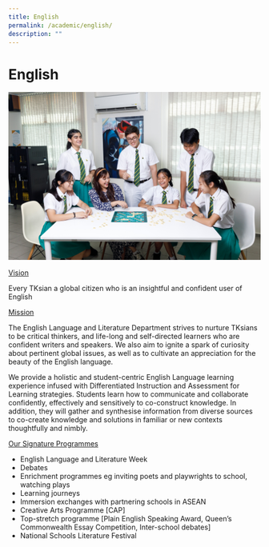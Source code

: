```yaml
---
title: English
permalink: /academic/english/
description: ""
---
```

# English
![](/images/Academic/English%20Department%20Photo%201.jpg)

<u>Vision</u>

Every TKsian a global citizen who is an insightful and confident user of English

<u>Mission</u>

The English Language and Literature Department strives to nurture TKsians to be critical thinkers, and life-long and self-directed learners who are confident writers and speakers. We also aim to ignite a spark of curiosity about pertinent global issues, as well as to cultivate an appreciation for the beauty of the English language.

We provide a holistic and student-centric English Language learning experience infused with Differentiated Instruction and Assessment for Learning strategies. Students learn how to communicate and collaborate confidently, effectively and sensitively to co-construct knowledge. In addition, they will gather and synthesise information from diverse sources to co-create knowledge and solutions in familiar or new contexts thoughtfully and nimbly.

<u>Our Signature Programmes</u>

*   English Language and Literature Week
*   Debates
*   Enrichment programmes eg inviting poets and playwrights to school, watching plays
*   Learning journeys
*   Immersion exchanges with partnering schools in ASEAN
*   Creative Arts Programme \[CAP\]
*   Top-stretch programme \[Plain English Speaking Award, Queen’s Commonwealth Essay Competition, Inter-school debates\]
*   National Schools Literature Festival